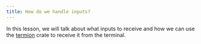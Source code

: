 ```yaml
---
title: How do we handle inputs?
---
```


In this lesson, we will talk about what inputs to receive and how we can use the [termion](https://crates.io/termion) crate to receive it from the terminal.